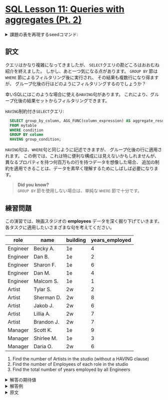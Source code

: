 # [SQL Lesson 11: Queries with aggregates (Pt. 2)](https://sqlbolt.com/lesson/select_queries_with_aggregates_pt_2)

<details>
  <summary>課題の表を再現するseedコマンド:</summary>

  ```SQL
  DROP TABLE IF EXISTS employees

  CREATE TABLE employees (
    role           VARCHAR(50)  NOT NULL,
    name           VARCHAR(100) NOT NULL,
    building       VARCHAR(10)  NOT NULL,
    years_employed INTEGER      NOT NULL,
    CONSTRAINT fk_building
      FOREIGN KEY (building)
      REFERENCES  buildings(building_name)
  );

  INSERT INTO employees (role, name, building, years_employed)
  VALUES
  ('Engineer', 'Becky A.',   '1e', 4),
  ('Engineer', 'Dan B.',     '1e', 2),
  ('Engineer', 'Sharon F.',  '1e', 6),
  ('Engineer', 'Dan M.',     '1e', 4),
  ('Engineer', 'Malcom S.',  '1e', 1),
  ('Artist',   'Tylar S.',   '2w', 2),
  ('Artist',   'Sherman D.', '2w', 8),
  ('Artist',   'Jakob J.',   '2w', 6),
  ('Artist',   'Lillia A.',  '2w', 7),
  ('Artist',   'Brandon J.', '2w', 7),
  ('Manager',  'Scott K.',   '1e', 9),
  ('Manager',  'Shirlee M.', '1e', 3),
  ('Manager',  'Daria O.',   '2w', 6);
  ```

  または以下を実行:

  ```psql
    \i /home/postgres/dataset/sqlbolt/employees.sql
  ```
</details>

## 訳文

クエリはかなり複雑になってきましたが、
`SELECT`クエリの勘どころはおおむね紹介を終えました。
しかし、あと一つ気になる点があります。
`GROUP BY` 節は `WHERE` 節によるフィルタリング後に実行され、
その結果も複数行になり得ますが、
グループ化後の行はどのようにフィルタリングするのでしょうか？

幸いSQLにはこのような場合に使える`HAVING`句があります。
これにより、グループ化後の結果セットからフィルタリングできます。

`HAVING`制約付き`SELECT`クエリ:

```SQL
  SELECT group_by_column, AGG_FUNC(column_expression) AS aggregate_result_alias, ...
  FROM mytable
  WHERE condition
  GROUP BY column
  HAVING group_condition;
```

`HAVING`句は、`WHERE`句と同じように記述できますが、
グループ化後の行に適用されます。
この例では、これは特に便利な構成には見えないかもしれませんが、
異なるプロパティを持つ何百万もの行を持つデータを想像した場合、
追加の制約を適用できることは、データを素早く理解するためにしばしば必要になります。

>**Did you know?**  
`GROUP BY` 節を使用しない場合は、単純な `WHERE` 節で十分です。

## 練習問題

この演習では、映画スタジオの **employees** データを深く掘り下げていきます。
各タスクに適用したいさまざまな句を考えてください。

| role     | name       | building | years_employed |
| -------- | ---------- | -------- | -------------- |
| Engineer | Becky A.   | 1e       | 4              |
| Engineer | Dan B.     | 1e       | 2              |
| Engineer | Sharon F.  | 1e       | 6              |
| Engineer | Dan M.     | 1e       | 4              |
| Engineer | Malcom S.  | 1e       | 1              |
| Artist   | Tylar S.   | 2w       | 2              |
| Artist   | Sherman D. | 2w       | 8              |
| Artist   | Jakob J.   | 2w       | 6              |
| Artist   | Lillia A.  | 2w       | 7              |
| Artist   | Brandon J. | 2w       | 7              |
| Manager  | Scott K.   | 1e       | 9              |
| Manager  | Shirlee M. | 1e       | 3              |
| Manager  | Daria O.   | 2w       | 6              |

1. Find the number of Artists in the studio (without a HAVING clause)
2. Find the number of Employees of each role in the studio
3. Find the total number of years employed by all Engineers

<details>
  <summary>解答の期待値</summary>

  1. 
  2. 
  3. 
  ```psql
  ```
  ```psql
  ```
  ```psql
  ```
</details>

<details>
  <summary>解答例</summary>

  1. 
  2. 
  3. 
  ```psql
  ```
  ```psql
  ```
  ```psql
  ```
</details>

<details>
  <summary>原文</summary>

  Our queries are getting fairly complex, but we have nearly introduced all the important parts of a `SELECT` query. One thing that you might have noticed is that if the `GROUP BY` clause is executed after the `WHERE` clause (which filters the rows which are to be grouped), then how exactly do we filter the grouped rows?

  Luckily, SQL allows us to do this by adding an additional `HAVING` clause which is used specifically with the `GROUP BY` clause to allow us to filter grouped rows from the result set.

  Select query with HAVING constraint

  ```SQL
    SELECT group_by_column, AGG_FUNC(column_expression) AS aggregate_result_alias, …
    FROM mytable
    WHERE condition
    GROUP BY column
    HAVING group_condition;
  ```

  The `HAVING` clause constraints are written the same way as the `WHERE` clause constraints, and are applied to the grouped rows. With our examples, this might not seem like a particularly useful construct, but if you imagine data with millions of rows with different properties, being able to apply additional constraints is often necessary to quickly make sense of the data.

  >**Did you know?**  
  If you aren't using the `GROUP BY` clause, a simple `WHERE` clause will suffice.

  ## Exercise

  For this exercise, you are going to dive deeper into **Employee** data at the film studio. Think about the different clauses you want to apply for each task.

  | role     | name       | building | years_employed |
  | -------- | ---------- | -------- | -------------- |
  | Engineer | Becky A.   | 1e       | 4              |
  | Engineer | Dan B.     | 1e       | 2              |
  | Engineer | Sharon F.  | 1e       | 6              |
  | Engineer | Dan M.     | 1e       | 4              |
  | Engineer | Malcom S.  | 1e       | 1              |
  | Artist   | Tylar S.   | 2w       | 2              |
  | Artist   | Sherman D. | 2w       | 8              |
  | Artist   | Jakob J.   | 2w       | 6              |
  | Artist   | Lillia A.  | 2w       | 7              |
  | Artist   | Brandon J. | 2w       | 7              |
  | Manager  | Scott K.   | 1e       | 9              |
  | Manager  | Shirlee M. | 1e       | 3              |
  | Manager  | Daria O.   | 2w       | 6              |
</details>
